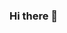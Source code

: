 ### Hi there 👋

<!--
**sabbir-ahmed18/sabbir-ahmed18** is a ✨ _special_ ✨ repository because its `README.md` (this file) appears on your GitHub profile.

Here are some ideas to get you started:

- 🔭 I’m currently working on ...
- 🌱 I’m currently learning ...Javascript,Php,Python
- 👯 I’m looking to collaborate on ...
- 🤔 I’m looking for help with ...
- 💬 Ask me about ...Web Design
- 📫 How to reach me: ...✉freelancersani76@gmail.com
- 😄 Pronouns: ...something is better than nothing
- ⚡ Fun fact: ...
-->

